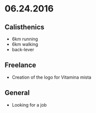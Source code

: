 # 06.24.2016

## Calisthenics

- 6km running
- 6km walking 
- back-lever


## Freelance

- Creation of the logo for Vitamina mista


## General 

- Looking for a job
